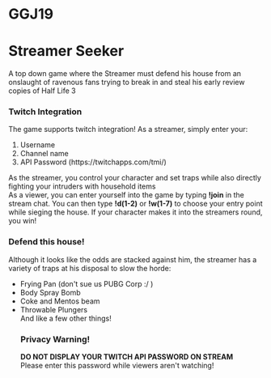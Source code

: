 # GGJ19
<h1>Streamer Seeker</h1>
A top down game where the Streamer must defend his house from an onslaught of ravenous fans trying to break in and steal his early review
copies of Half Life 3

<h3>Twitch Integration</h3>
The game supports twitch integration! As a streamer, simply enter your:
<ol>
<li>Username</li>
<li>Channel name</li>
<li>API Password (https://twitchapps.com/tmi/)</li>
</ol>
As the streamer, you control your character and set traps while also directly fighting your intruders with household items</br>
As a viewer, you can enter yourself into the game by typing <b>!join</b> in the stream chat. You can then type <b>!d(1-2)</b> or <b>!w(1-7)</b>
to choose your entry point while sieging the house. If your character makes it into the streamers round, you win!
</br>
<h3>Defend this house!</h3>
Although it looks like the odds are stacked against him, the streamer has a variety of traps at his disposal to slow the horde:
</br><ul>
<li>Frying Pan (don't sue us PUBG Corp :/ )</li>
<li>Body Spray Bomb</li>
<li>Coke and Mentos beam</li>
<li>Throwable Plungers</li>
And like a few other things!
<h3>Privacy Warning!</h3>
<b>DO NOT DISPLAY YOUR TWITCH API PASSWORD ON STREAM</b></br>
Please enter this password while viewers aren't watching!
